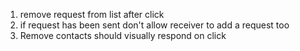 <ol>
<li>remove request from list after click</li>
<li>if request has been sent don't allow receiver to add a request too</li>
<li>Remove contacts should visually respond on click</li>
</ol>